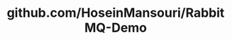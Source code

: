 ---
layout: post
title: github.com/HoseinMansouri/RabbitMQ-Demo
categories: link
tags: [انگلیسی, برنامه‌نویسی]
---
